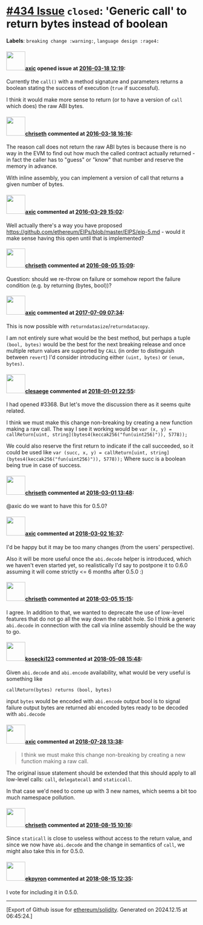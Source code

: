 # [\#434 Issue](https://github.com/ethereum/solidity/issues/434) `closed`: 'Generic call' to return bytes instead of boolean
**Labels**: `breaking change :warning:`, `language design :rage4:`


#### <img src="https://avatars.githubusercontent.com/u/20340?v=4" width="50">[axic](https://github.com/axic) opened issue at [2016-03-18 12:19](https://github.com/ethereum/solidity/issues/434):

Currently the `call()` with a method signature and parameters returns a boolean stating the success of execution (`true` if successful).

I think it would make more sense to return (or to have a version of `call` which does) the raw ABI bytes.


#### <img src="https://avatars.githubusercontent.com/u/9073706?v=4" width="50">[chriseth](https://github.com/chriseth) commented at [2016-03-18 16:16](https://github.com/ethereum/solidity/issues/434#issuecomment-198431628):

The reason call does not return the raw ABI bytes is because there is no way in the EVM to find out how much the called contract actually returned - in fact the caller has to "guess" or "know" that number and reserve the memory in advance.

With inline assembly, you can implement a version of call that returns a given number of bytes.

#### <img src="https://avatars.githubusercontent.com/u/20340?v=4" width="50">[axic](https://github.com/axic) commented at [2016-03-29 15:02](https://github.com/ethereum/solidity/issues/434#issuecomment-202941909):

Well actually there's a way you have proposed https://github.com/ethereum/EIPs/blob/master/EIPS/eip-5.md - would it make sense having this open until that is implemented?

#### <img src="https://avatars.githubusercontent.com/u/9073706?v=4" width="50">[chriseth](https://github.com/chriseth) commented at [2016-08-05 15:09](https://github.com/ethereum/solidity/issues/434#issuecomment-237876196):

Question: should we re-throw on failure or somehow report the failure condition (e.g. by returning (bytes, bool))?

#### <img src="https://avatars.githubusercontent.com/u/20340?v=4" width="50">[axic](https://github.com/axic) commented at [2017-07-09 07:34](https://github.com/ethereum/solidity/issues/434#issuecomment-313904408):

This is now possible with `returndatasize`/`returndatacopy`.

I am not entirely sure what would be the best method, but perhaps a tuple `(bool, bytes)` would be the best for the next breaking release and once multiple return values are supported by `CALL` (in order to distinguish between `revert`) I'd consider introducing either `(uint, bytes)` or `(enum, bytes)`.

#### <img src="https://avatars.githubusercontent.com/u/8873352?u=f0a8b67e2b1b02a2adaf23ea3fae71ffa8e70b38&v=4" width="50">[clesaege](https://github.com/clesaege) commented at [2018-01-01 22:55](https://github.com/ethereum/solidity/issues/434#issuecomment-354682902):

I had opened #3368. But let's move the discussion there as it seems quite related.

I think we must make this change non-breaking by creating a new function making a raw call.
The way I see it working would be
`var (x, y) = callReturn[uint, string](bytes4(keccak256("fun(uint256)")), 5778));`

We could also reserve the first return to indicate if the call succeeded, so it could be used like
`var (succ, x, y) = callReturn[uint, string](bytes4(keccak256("fun(uint256)")), 5778));`
Where succ is a boolean being true in case of success.

#### <img src="https://avatars.githubusercontent.com/u/9073706?v=4" width="50">[chriseth](https://github.com/chriseth) commented at [2018-03-01 13:48](https://github.com/ethereum/solidity/issues/434#issuecomment-369596379):

@axic do we want to have this for 0.5.0?

#### <img src="https://avatars.githubusercontent.com/u/20340?v=4" width="50">[axic](https://github.com/axic) commented at [2018-03-02 16:37](https://github.com/ethereum/solidity/issues/434#issuecomment-369976020):

I'd be happy but it may be too many changes (from the users' perspective).

Also it will be more useful once the `abi.decode` helper is introduced, which we haven't even started yet, so realistically I'd say to postpone it to 0.6.0 assuming it will come strictly <= 6 months after 0.5.0 :)

#### <img src="https://avatars.githubusercontent.com/u/9073706?v=4" width="50">[chriseth](https://github.com/chriseth) commented at [2018-03-05 15:15](https://github.com/ethereum/solidity/issues/434#issuecomment-370451213):

I agree. In addition to that, we wanted to deprecate the use of low-level features that do not go all the way down the rabbit hole. So I think a generic `abi.decode` in connection with the call via inline assembly should be the way to go.

#### <img src="https://avatars.githubusercontent.com/u/5417665?u=11e03a78df5132645d507e146b3ae6fd74adfd59&v=4" width="50">[kosecki123](https://github.com/kosecki123) commented at [2018-05-08 15:48](https://github.com/ethereum/solidity/issues/434#issuecomment-387449521):

Given `abi.decode` and `abi.encode` availability, what would be very useful is something like

`callReturn(bytes) returns (bool, bytes)`

input `bytes` would be encoded with `abi.encode`
output bool is to signal failure
output bytes are returned abi encoded bytes ready to be decoded with `abi.decode`

#### <img src="https://avatars.githubusercontent.com/u/20340?v=4" width="50">[axic](https://github.com/axic) commented at [2018-07-28 13:38](https://github.com/ethereum/solidity/issues/434#issuecomment-408608587):

> I think we must make this change non-breaking by creating a new function making a raw call.

The original issue statement should be extended that this should apply to all low-level calls: `call`, `delegatecall` and `staticcall`.

In that case we'd need to come up with 3 new names, which seems a bit too much namespace pollution.

#### <img src="https://avatars.githubusercontent.com/u/9073706?v=4" width="50">[chriseth](https://github.com/chriseth) commented at [2018-08-15 10:16](https://github.com/ethereum/solidity/issues/434#issuecomment-413154581):

Since `staticall` is close to useless without access to the return value, and since we now have `abi.decode` and the change in semantics of `call`, we might also take this in for 0.5.0.

#### <img src="https://avatars.githubusercontent.com/u/1347491?v=4" width="50">[ekpyron](https://github.com/ekpyron) commented at [2018-08-15 12:35](https://github.com/ethereum/solidity/issues/434#issuecomment-413184280):

I vote for including it in 0.5.0.


-------------------------------------------------------------------------------



[Export of Github issue for [ethereum/solidity](https://github.com/ethereum/solidity). Generated on 2024.12.15 at 06:45:24.]

